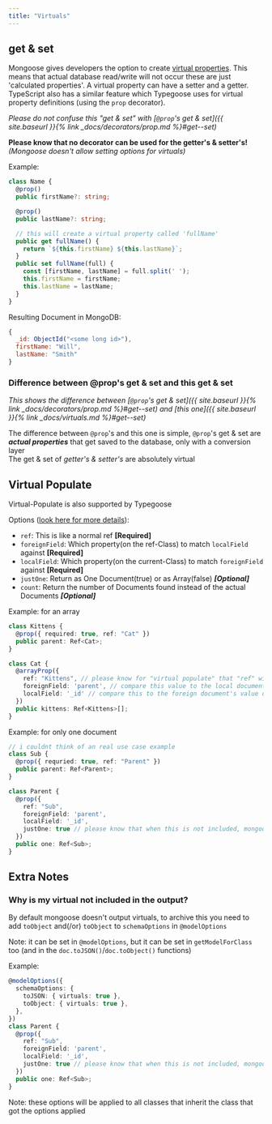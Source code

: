 ```yaml
---
title: "Virtuals"
---
```


## get & set

Mongoose gives developers the option to create [virtual properties](http://mongoosejs.com/docs/api.html#schema_Schema-virtual). This means that actual database read/write will not occur these are just 'calculated properties'. A virtual property can have a setter and a getter. TypeScript also has a similar feature which Typegoose uses for virtual property definitions (using the `prop` decorator).

*Please do not confuse this "get & set" with [`@prop`'s get & set]({{ site.baseurl }}{% link _docs/decorators/prop.md %}#get--set)*

**Please know that no decorator can be used for the getter's & setter's!** *(Mongoose doesn't allow setting options for virtuals)*

Example:

```ts
class Name {
  @prop()
  public firstName?: string;

  @prop()
  public lastName?: string;

  // this will create a virtual property called 'fullName'
  public get fullName() {
    return `${this.firstName} ${this.lastName}`;
  }
  public set fullName(full) {
    const [firstName, lastName] = full.split(' ');
    this.firstName = firstName;
    this.lastName = lastName;
  }
}
```

Resulting Document in MongoDB:

```js
{
  _id: ObjectId("<some long id>"),
  firstName: "Will",
  lastName: "Smith"
}
```

### Difference between @prop's get & set and this get & set

*This shows the difference between [`@prop`'s get & set]({{ site.baseurl }}{% link _docs/decorators/prop.md %}#get--set) and [this one]({{ site.baseurl }}{% link _docs/virtuals.md %}#get--set)*

The difference between `@prop`'s and this one is simple, `@prop`'s get & set are ***actual properties*** that get saved to the database, only with a conversion layer  
The get & set of *getter's & setter's* are absolutely virtual  

## Virtual Populate

Virtual-Populate is also supported by Typegoose

Options ([look here for more details](https://mongoosejs.com/docs/api/schema.html#schema_Schema-virtual)):
  - `ref`: This is like a normal ref **[Required]**
  - `foreignField`: Which property(on the ref-Class) to match `localField` against **[Required]**
  - `localField`: Which property(on the current-Class) to match `foreignField` against **[Required]**
  - `justOne`: Return as One Document(true) or as Array(false) ***[Optional]***
  - `count`: Return the number of Documents found instead of the actual Documents ***[Optional]***

Example: for an array

```ts
class Kittens {
  @prop({ required: true, ref: "Cat" })
  public parent: Ref<Cat>;
}

class Cat {
  @arrayProp({
    ref: "Kittens", // please know for "virtual populate" that "ref" will **not** work here
    foreignField: 'parent', // compare this value to the local document populate is called on
    localField: '_id' // compare this to the foreign document's value defined in "foreignField"
  })
  public kittens: Ref<Kittens>[];
}
```

Example: for only one document

```ts
// i couldnt think of an real use case example
class Sub {
  @prop({ requried: true, ref: "Parent" })
  public parent: Ref<Parent>;
}

class Parent {
  @prop({
    ref: "Sub",
    foreignField: 'parent',
    localField: '_id',
    justOne: true // please know that when this is not included, mongoose will return an array
  })
  public one: Ref<Sub>;
}
```

## Extra Notes

### Why is my virtual not included in the output?

By default mongoose doesn't output virtuals, to archive this you need to add `toObject` and(/or) `toObject` to `schemaOptions` in `@modelOptions`

Note: it can be set in `@modelOptions`, but it can be set in `getModelForClass` too (and in the `doc.toJSON()`/`doc.toObject()` functions)

Example:

```ts
@modelOptions({
  schemaOptions: {
    toJSON: { virtuals: true },
    toObject: { virtuals: true },
  },
})
class Parent {
  @prop({
    ref: "Sub",
    foreignField: 'parent',
    localField: '_id',
    justOne: true // please know that when this is not included, mongoose will return an array
  })
  public one: Ref<Sub>;
}
```

Note: these options will be applied to all classes that inherit the class that got the options applied
